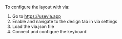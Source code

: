 To configure the layout with via:

1. Go to https://usevia.app
2. Enable and navigate to the design tab in via settings
3. Load the via.json file
4. Connect and configure the keyboard